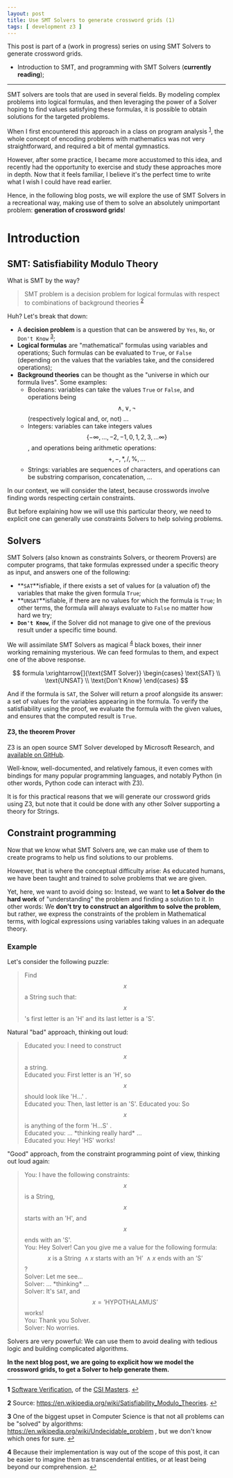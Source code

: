 ```yaml
---
layout: post
title: Use SMT Solvers to generate crossword grids (1)
tags: [ development z3 ]
---
```


This post is part of a (work in progress) series on using SMT Solvers to generate crossword grids.

  * Introduction to SMT, and programming with SMT Solvers (**currently reading**);

---

SMT solvers are tools that are used in several fields. By modeling complex problems into logical formulas, and then leveraging the power of a Solver hoping to find values satisfying these formulas, it is possible to obtain solutions for the targeted problems.

When I first encountered this approach in a class on program analysis <sup id="a1">[1](#f1)</sup>, the whole concept of encoding problems with mathematics was not very straightforward, and required a bit of mental gymnastics.

However, after some practice, I became more accustomed to this idea, and recently had the opportunity to exercise and study these approaches more in depth.
Now that it feels familiar, I believe it's the perfect time to write what I wish I could have read earlier.

Hence, in the following blog posts, we will explore the use of SMT Solvers in a recreational way, making use of them to solve an absolutely unimportant problem: **generation of crossword grids**!


# Introduction

## SMT: Satisfiability Modulo Theory

What is SMT by the way?

> SMT problem is a decision problem for logical formulas with respect to combinations of background theories
<sup id="a2">[2](#f2)</sup>

Huh? Let's break that down:
  * A **decision problem** is a question that can be answered by `Yes`, `No`, or `Don't Know` <sup id="a3">[3](#f3)</sup>;
  * **Logical formulas** are "mathematical" formulas using variables and operations; Such formulas can be evaluated to `True`, or `False` (depending on the values that the variables take, and the considered operations);
  * **Background theories** can be thought as the "universe in which our formula lives". Some examples:
      - Booleans: variables can take the values `True` or `False`, and operations being $$ \land, \lor, \lnot $$ (respectively logical and, or, not) ...
      - Integers: variables can take integers values $$ \{ -\infty, ..., -2, -1, 0, 1, 2, 3, ... \infty \} $$, and operations being arithmetic operations: $$ +, -, *, /, \%, ... $$
      - Strings: variables are sequences of characters, and operations can be substring comparison, concatenation, ...

In our context, we will consider the latest, because crosswords involve finding words respecting certain constraints.

But before explaining how we will use this particular theory, we need to explicit one can generally use constraints Solvers to help solving problems.


## Solvers

SMT Solvers (also known as constraints Solvers, or theorem Provers) are computer programs, that take formulas expressed under a specific theory as input, and answers one of the following:
  * **`SAT`**isfiable, if there exists a set of values for (a valuation of) the variables that make the given formula `True`;
  * **`UNSAT`**isfiable, if there are no values for which the formula is `True`; In other terms, the formula will always evaluate to `False` no matter how hard we try;
  * **`Don't Know`**, if the Solver did not manage to give one of the previous result under a specific time bound.

We will assimilate SMT Solvers as magical <sup id="a4">[4](#f4)</sup> black boxes, their inner working remaining mysterious.
We can feed formulas to them, and expect one of the above response.

$$
  formula
  \xrightarrow[]{\text{SMT Solver}}
  \begin{cases}
    \text{SAT} \\
    \text{UNSAT} \\
    \text{Don't Know}
  \end{cases}
$$

And if the formula is `SAT`, the Solver will return a proof alongside its answer: a set of values for the variables appearing in the formula.
To verify the satisfiability using the proof, we evaluate the formula with the given values, and ensures that the computed result is `True`.


#### Z3, the theorem Prover

Z3 is an open source SMT Solver developed by Microsoft Research, and [available on GitHub](https://github.com/Z3Prover/z3).

Well-know, well-documented, and relatively famous, it even comes with bindings for many popular programming languages, and notably Python (in other words, Python code can interact with Z3).

It is for this practical reasons that we will generate our crossword grids using Z3, but note that it could be done with any other Solver supporting a theory for Strings.


## Constraint programming

Now that we know what SMT Solvers are, we can make use of them to create programs to help us find solutions to our problems.

However, that is where the conceptual difficulty arise:
As educated humans, we have been taught and trained to solve problems that we are given.

Yet, here, we want to avoid doing so: Instead, we want to **let a Solver do the hard work** of "understanding" the problem and finding a solution to it.
In other words: We **don't try to construct an algorithm to solve the problem**, but rather, we express the constraints of the problem in Mathematical terms, with logical expressions using variables taking values in an adequate theory.


### Example

Let's consider the following puzzle:

> Find $$ x $$ a String such that: $$ x $$'s first letter is an 'H' and its last letter is a 'S'.

Natural "bad" approach, thinking out loud:

> Educated you: I need to construct $$ x $$ a string. <br/>
> Educated you: First letter is an 'H', so $$ x $$ should look like 'H...' . <br/>
> Educated you: Then, last letter is an 'S'.
> Educated you: So $$ x $$ is anything of the form 'H...S' . <br/>
> Educated you: ... \*thinking really hard\* ... <br/>
> Educated you: Hey! 'HS' works!

"Good" approach, from the constraint programming point of view, thinking out loud again:

> You: I have the following constraints: $$ x $$ is a String, $$ x $$ starts with an 'H', and $$ x $$ ends with an 'S'. <br/>
> You: Hey Solver! Can you give me a value for the following formula: $$ x \text{ is a String } \land x \text{ starts with an 'H' } \land x \text{ ends with an 'S'} $$? <br/>
> Solver: Let me see... <br/>
> Solver: ... \*thinking\* ... <br/>
> Solver: It's `SAT`, and $$ x = \text{'HYPOTHALAMUS'} $$ works! <br/>
> You: Thank you Solver. <br/>
> Solver: No worries.


Solvers are very powerful:
We can use them to avoid dealing with tedious logic and building complicated algorithms.


**In the next blog post, we are going to explicit how we model the crossword grids, to get a Solver to help generate them.**

---
<b id="f1">1</b> <a href='https://www.u-bordeaux.fr/formation/2018/PRMA_68/informatique/enseignement/FRUAI0333298FCOEN_7296/verification-de-logiciels' target='blank'>Software Verification</a>, of the <a href='https://mastercsi.labri.fr/' target='blank'>CSI Masters</a>. [↩](#a1)

<b id="f2">2</b> Source: <a href='https://en.wikipedia.org/wiki/Satisfiability_Modulo_Theories' target='blank'>https://en.wikipedia.org/wiki/Satisfiability_Modulo_Theories</a>. [↩](#a2)

<b id="f3">3</b> One of the biggest upset in Computer Science is that not all problems can be "solved" by algorithms: <a href="https://en.wikipedia.org/wiki/Undecidable_problem" target="blank">https://en.wikipedia.org/wiki/Undecidable_problem</a> , but we don't know which ones for sure. [↩](#a3)

<b id="f4">4</b> Because their implementation is way out of the scope of this post, it can be easier to imagine them as transcendental entities, or at least being beyond our comprehension. [↩](#a4)
